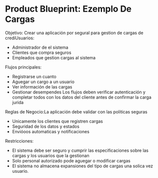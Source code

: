 # Product Blueprint: Ezemplo De Cargas
Objetivo: Crear una aplicación por segural para gestion de cargas de crediUsuarios:
- Administrador de el sistema
- Clientes que compra seguros
- Empleados que gestion cargas al sistema

Flujos principales:
- Registrarse un cuanto
- Aguegar un cargo a un usuario
- Ver información de las cargas
- Gestionar desempendes
Los flujos deben verificar autenticación y completar todos con los datos del cliente antes de confirmar la carga jurida

Reglas de Negocio:La aplicación debe validar con las politicas seguras
- Unicamente los clientes que registren cargas
- Seguridad de los datos y estados
- Envióoos automaticas y notificaciones

Restricciones:
- El sistema debe ser seguro y cumprir las especificaciones sobre las cargas y los usuarios que la gestionan
- Solo personal autorizado pode aguegar o modificar cargas
- El sistema no almacena expansiones del tipo de cargas una solica vez usuario.
